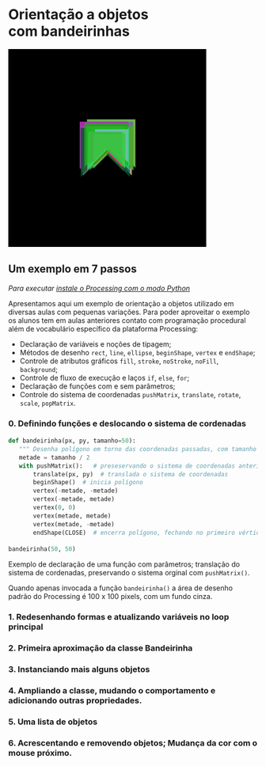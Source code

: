 # Orientação a objetos<br> com bandeirinhas

![output passo quatro](s4.gif)

## Um exemplo em 7 passos
*Para executar [instale o Processing com o modo Python](http://villares.github.io/como-instalar-o-processing-modo-python/)*

Apresentamos aqui um exemplo de orientação a objetos utilizado em diversas aulas com pequenas variações. Para poder aproveitar o exemplo os alunos tem em aulas anteriores contato com programação procedural além de vocabulário específico da plataforma Processing:
* Declaração de variáveis e noções de tipagem;
* Métodos de desenho `rect`, `line`, `ellipse`, `beginShape`, `vertex` e `endShape`;
* Controle de atributos gráficos `fill`, `stroke`, `noStroke`, `noFill`, `background`;
* Controle de fluxo de execução e laços `if`, `else`, `for`;
* Declaração de funções com e sem parâmetros;
* Controle do sistema de coordenadas `pushMatrix`, `translate`, `rotate`, `scale`, `popMatrix`.

### 0. Definindo funções e deslocando o sistema de cordenadas
 ```python
def bandeirinha(px, py, tamanho=50):
    """ Desenha polígono em torno das coordenadas passadas, com tamanho padrão 50 """
    metade = tamanho / 2
    with pushMatrix():   # preseservando o sistema de coordenadas anterior,
        translate(px, py)  # translada o sistema de coordenadas
        beginShape()  # inicia polígono
        vertex(-metade, -metade)
        vertex(-metade, metade)
        vertex(0, 0)
        vertex(metade, metade)
        vertex(metade, -metade)
        endShape(CLOSE)  # encerra polígono, fechando no primeiro vértice

bandeirinha(50, 50)
```
Exemplo de declaração de uma função com parâmetros; translação do sistema de cordenadas,
preservando o sistema orginal com `pushMatrix()`.

Quando apenas invocada a função `bandeirinha()` a área de desenho padrão do Processing é 100 x 100 pixels, com um fundo cinza.

### 1. Redesenhando formas e atualizando variáveis no loop principal

### 2. Primeira aproximação da classe Bandeirinha

### 3. Instanciando mais alguns objetos

### 4. Ampliando a classe, mudando o comportamento e adicionando outras propriedades.

### 5. Uma lista de objetos

### 6. Acrescentando e removendo objetos; Mudança da cor com o mouse próximo.

